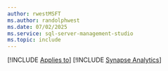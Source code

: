 ```yaml
---
author: rwestMSFT
ms.author: randolphwest
ms.date: 07/02/2025
ms.service: sql-server-management-studio
ms.topic: include
---
```


[!INCLUDE [Applies to](../applies-md.md)] [!INCLUDE [Synapse Analytics](_asa.md)]
